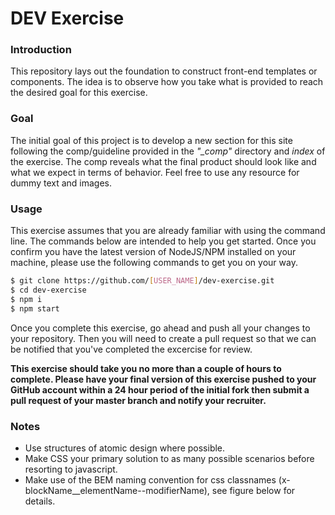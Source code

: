 # DEV Exercise

### Introduction
This repository lays out the foundation to construct front-end templates or components. The idea is to observe how you take what is provided to reach the desired goal for this exercise.

### Goal
The initial goal of this project is to develop a new section for this site following the comp/guideline provided in the *"_comp"* directory and *index* of the exercise. The comp reveals what the final product should look like and what we expect in terms of behavior. Feel free to use any resource for dummy text and images.

### Usage
This exercise assumes that you are already familiar with using the command line. The commands below are intended to help you get started. Once you confirm you have the latest version of NodeJS/NPM installed on your machine, please use the following commands to get you on your way.

```sh
$ git clone https://github.com/[USER_NAME]/dev-exercise.git
$ cd dev-exercise
$ npm i
$ npm start
```

Once you complete this exercise, go ahead and push all your changes to your repository. Then you will need to create a pull request so that we can be notified that you've completed the excercise for review.

**This exercise should take you no more than a couple of hours to complete. Please have your final version of this exercise pushed to your GitHub account within a 24 hour period of the initial fork then submit a pull request of your master branch and notify your recruiter.**

### Notes
* Use structures of atomic design where possible.
* Make CSS your primary solution to as many possible scenarios before resorting to javascript.
* Make use of the BEM naming convention for css classnames (x-blockName__elementName--modifierName), see figure below for details.